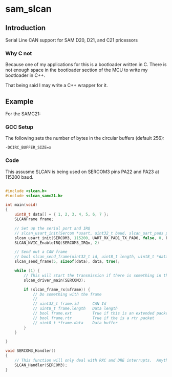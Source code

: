 # sam_slcan

## Introduction
Serial Line CAN support for SAM D20, D21, and C21 pricessors

### Why C not <insert language here>
Because one of my applications for this is a bootloader written in C.  There is not enough
space in the bootloader section of the MCU to write my bootloader in C++.

That being said I may write a C++ wrapper for it.

## Example
For the SAMC21:

### GCC Setup
The following sets the number of bytes in the circular buffers (default 256):
~~~~~~~~
-DCIRC_BUFFER_SIZE=x
~~~~~~~~

### Code

This assusme SLCAN is being used on SERCOM3 pins PA22 and PA23 at 115200 baud.

~~~~~~~~.c

#include <slcan.h>
#include <slcan_samc21.h>

int main(void)
{
    uint8_t data[] = { 1, 2, 3, 4, 5, 6, 7 };
    SLCANFrame frame;

    // Set up the serial port and IRQ
    // slcan_usart_init(Sercom *usart, uint32_t baud, slcan_uart_pads pads, bool pin_mux_alt, uint8_t group, uint8_t txpin, uint8_t rxpin)
    slcan_usart_init(SERCOM3, 115200, UART_RX_PAD1_TX_PAD0, false, 0, PA22, PA23);
    SLCAN_NVIC_EnableIRQ(SERCOM3_IRQn, 2)

    // Send out a CAN frame
    // bool slcan_send_frame(uint32_t id, uint8_t length, uint8_t *data, bool ext);
    slcan_send_frame(5, sizeof(data), data, true);

    while (1) {
        // This will start the transmission if there is something in the buffer
        slcan_driver_main(SERCOM3);

        if (slcan_frame_rx(&frame)) {
            // Do something with the frame
            //
            // uint32_t frame.id      CAN Id
            // uint8_t frame.length   Data length
            // bool frame.ext         True if this is an extended packet
            // bool frame.rtr         True if the is a rtr packet
            // uint8_t *frame.data    Data buffer
        }
    }

}

void SERCOM3_Handler()
{
    // This function will only deal with RXC and DRE interrupts.  Anything else you want will have to be handled separately
    SLCAN_Handler(SERCOM3);
}
~~~~~~~~
